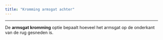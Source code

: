 ```yaml
---
title: "Kromming armsgat achter"
---
```


***

De **armsgat kromming** optie bepaalt hoeveel het armsgat op de onderkant van de rug gesneden is.




